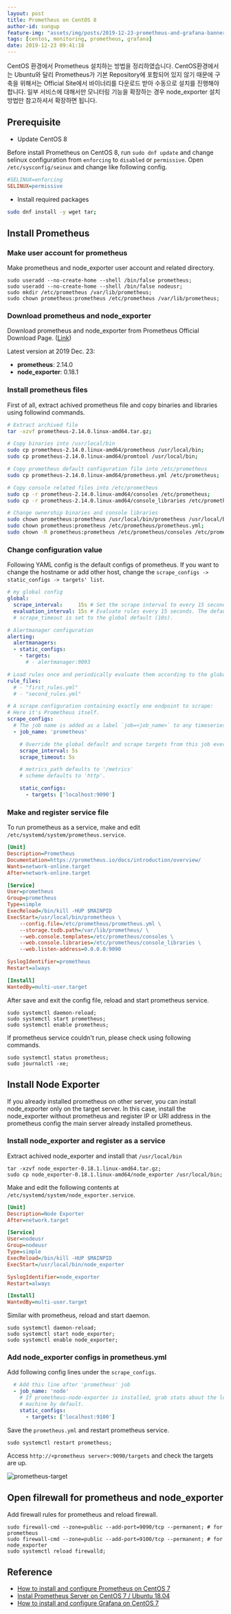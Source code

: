 ```yaml
---
layout: post
title: Prometheus on CentOS 8
author-id: sungup
feature-img: "assets/img/posts/2019-12-23-prometheus-and-grafana-banner.jpeg"
tags: [centos, monitoring, prometheus, grafana]
date: 2019-12-23 09:41:18
---
```


CentOS 환경에서 Prometheus 설치하는 방법을 정리하였습니다. CentOS환경에서는 Ubuntu와 달리 Prometheus가
기본 Repository에 포함되어 있지 않기 때문에 구축을 위해서는 Official Site에서 바이너리를 다운로드 받아 수동으로
설치를 진행해야 합니다. 일부 서비스에 대해서만 모니터링 기능을 확장하는 경우 node_exporter 설치 방법만 참고하셔서 확장하면
됩니다.

## Prerequisite

- Update CentOS 8

Before install Prometheus on CentOS 8, run `sudo dnf update` and change selinux
configuration from `enforcing` to `disabled` or `permissive`. Open
`/etc/sysconfig/seinux` and change like following config.

```ini
#SELINUX=enforcing
SELINUX=permissive
```

- Install required packages

```bash
sudo dnf install -y wget tar;
```

## Install Prometheus

### Make user account for prometheus

Make prometheus and node_exporter user account and related directory.

```shell
sudo useradd --no-create-home --shell /bin/false prometheus;
sudo useradd --no-create-home --shell /bin/false nodeusr;
sudo mkdir /etc/prometheus /var/lib/prometheus;
sudo chown prometheus:prometheus /etc/prometheus /var/lib/prometheus;
```

### Download prometheus and node_exporter

Download prometheus and node_exporter from Prometheus Official Download Page.
([Link](https://prometheus.io/download/))

Latest version at 2019 Dec. 23:

- **prometheus**: 2.14.0
- **node_exporter**: 0.18.1

### Install prometheus files

First of all, extract achived prometheus file and copy binaries and libraries
using followind commands.

```bash
# Extract archived file
tar -xzvf prometheus-2.14.0.linux-amd64.tar.gz;

# Copy binaries into /usr/local/bin
sudo cp prometheus-2.14.0.linux-amd64/prometheus /usr/local/bin;
sudo cp prometheus-2.14.0.linux-amd64/promtool /usr/local/bin;

# Copy prometheus default configuration file into /etc/prometheus
sudo cp prometheus-2.14.0.linux-amd64/prometheus.yml /etc/prometheus;

# Copy console related files into /etc/prometheus
sudo cp -r prometheus-2.14.0.linux-amd64/consoles /etc/prometheus;
sudo cp -r prometheus-2.14.0.linux-amd64/console_libraries /etc/prometheus;

# Change ownership binaries and console libraries
sudo chown prometheus:prometheus /usr/local/bin/prometheus /usr/local/bin/promtool;
sudo chown prometheus:prometheus /etc/prometheus/prometheus.yml;
sudo chown -R prometheus:prometheus /etc/prometheus/consoles /etc/prometheus/console_libraries;
```

### Change configuration value

Following YAML config is the default configs of prometheus. If you want to
change the hostname or add other host, change the
`scrape_configs -> static_configs -> targets' list`.

```yaml
# my global config
global:
  scrape_interval:     15s # Set the scrape interval to every 15 seconds. Default is every 1 minute.
  evaluation_interval: 15s # Evaluate rules every 15 seconds. The default is every 1 minute.
  # scrape_timeout is set to the global default (10s).

# Alertmanager configuration
alerting:
  alertmanagers:
  - static_configs:
    - targets:
      # - alertmanager:9093

# Load rules once and periodically evaluate them according to the global 'evaluation_interval'.
rule_files:
  # - "first_rules.yml"
  # - "second_rules.yml"

# A scrape configuration containing exactly one endpoint to scrape:
# Here it's Prometheus itself.
scrape_configs:
  # The job name is added as a label `job=<job_name>` to any timeseries scraped from this config.
  - job_name: 'prometheus'

    # Override the global default and scrape targets from this job every 5 seconds.
    scrape_interval: 5s
    scrape_timeout: 5s

    # metrics_path defaults to '/metrics'
    # scheme defaults to 'http'.

    static_configs:
      - targets: ['localhost:9090']
```

### Make and register service file

To run prometheus as a service, make and edit
`/etc/systemd/system/prometheus.service`.

```ini
[Unit]
Description=Prometheus
Documentation=https://prometheus.io/docs/introduction/overview/
Wants=network-online.target
After=network-online.target

[Service]
User=prometheus
Group=prometheus
Type=simple
ExecReload=/bin/kill -HUP $MAINPID
ExecStart=/usr/local/bin/prometheus \
    --config.file=/etc/prometheus/prometheus.yml \
    --storage.tsdb.path=/var/lib/prometheus/ \
    --web.console.templates=/etc/prometheus/consoles \
    --web.console.libraries=/etc/prometheus/console_libraries \
    --web.listen-address=0.0.0.0:9090

SyslogIdentifier=prometheus
Restart=always

[Install]
WantedBy=multi-user.target
```

After save and exit the config file, reload and start prometheus service.

```shell
sudo systemctl daemon-reload;
sudo systemctl start prometheus;
sudo systemctl enable prometheus;
```

If prometheus service couldn't run, please check using following commands.

```shell
sudo systemctl status prometheus;
sudo journalctl -xe;
```

## Install Node Exporter

If you already installed prometheus on other server, you can install
node_exporter only on the target server. In this case, install the
node_exporter without prometheus and register IP or URI address in the
prometheus config the main server already installed prometheus.

### Install node_exporter and register as a service

Extract achived node_exporter and install that `/usr/local/bin`

```shell
tar -xzvf node_exporter-0.18.1.linux-amd64.tar.gz;
sudo cp node_exporter-0.18.1.linux-amd64/node_exporter /usr/local/bin;
```

Make and edit the following contents at
`/etc/systemd/system/node_exporter.service`.

```ini
[Unit]
Description=Node Exporter
After=network.target

[Service]
User=nodeusr
Group=nodeusr
Type=simple
ExecReload=/bin/kill -HUP $MAINPID
ExecStart=/usr/local/bin/node_exporter

SyslogIdentifier=node_exporter
Restart=always

[Install]
WantedBy=multi-user.target
```

Similar with prometheus, reload and start daemon.

```shell
sudo systemctl daemon-reload;
sudo systemctl start node_exporter;
sudo systemctl enable node_exporter;
```

### Add node_exporter configs in prometheus.yml

Add following config lines under the `scrape_configs`.

```yaml
  # Add this line after 'prometheus' job
  - job_name: 'node'
    # If prometheus-node-exporter is installed, grab stats about the local
    # machine by default.
    static_configs:
      - targets: ['localhost:9100']
```

Save the `prometheus.yml` and restart prometheus service.

```shell
sudo systemctl restart prometheus;
```

Access `http://<prometheus server>:9090/targets` and check the targets are up.

![prometheus-target](/assets/img/posts/2019-12-23-prometheus-01.webp)

## Open filrewall for prometheus and node_exporter

Add firewall rules for prometheus and reload firewall.

```shell
sudo firewall-cmd --zone=public --add-port=9090/tcp --permanent; # for prometheus
sudo firewall-cmd --zone=public --add-port=9100/tcp --permanent; # for node_exporter
sudo systemctl reload firewalld;
```

## Reference

- [How to install and configure Prometheus on CentOS 7](https://www.fosslinux.com/10398/how-to-install-and-configure-prometheus-on-centos-7.htm)
- [Instal Prometheus Server on CentOS 7 / Ubuntu 18.04](https://computingforgeeks.com/install-prometheus-server-on-centos-7/)
- [How to install and configure Grafana on CentOS 7](https://www.fosslinux.com/8328/how-to-install-and-configure-grafana-on-centos-7.htm)
